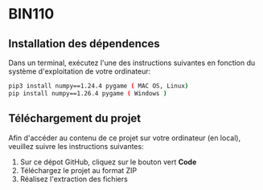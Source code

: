 # BIN110

## Installation des dépendences
Dans un terminal, exécutez l'une des instructions suivantes en fonction du système d'exploitation de votre ordinateur:
```bash
pip3 install numpy==1.24.4 pygame ( MAC OS, Linux)
pip install numpy==1.26.4 pygame ( Windows )
```

## Téléchargement du projet
Afin d'accéder au contenu de ce projet sur votre ordinateur (en local), veuillez suivre les instructions suivantes:
1. Sur ce dépot GitHub, cliquez sur le bouton vert **Code**
2. Téléchargez le projet au format ZIP
3. Réalisez l'extraction des fichiers